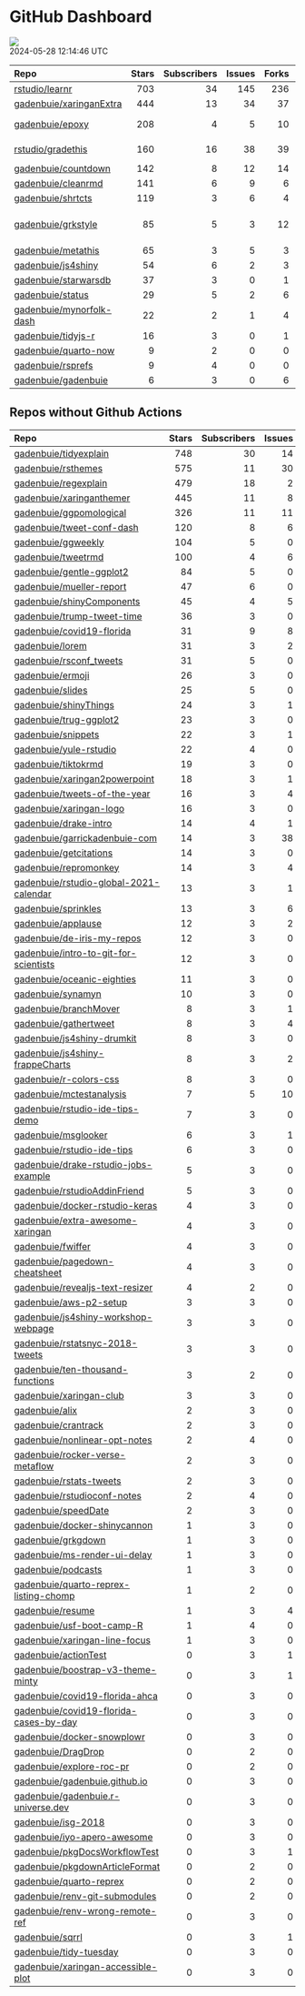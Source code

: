 GitHub Dashboard
================

![](https://github.com/gadenbuie/status/workflows/Render%20Status/badge.svg)  
2024-05-28 12:14:46 UTC

| Repo                                                                    | Stars | Subscribers | Issues | Forks | Status                                                                                                                                                                                                                                                                                                                                                                                                                                                                                                                                                          | Commit                                                                                                                                                                       |
|:------------------------------------------------------------------------|------:|------------:|-------:|------:|:----------------------------------------------------------------------------------------------------------------------------------------------------------------------------------------------------------------------------------------------------------------------------------------------------------------------------------------------------------------------------------------------------------------------------------------------------------------------------------------------------------------------------------------------------------------|:-----------------------------------------------------------------------------------------------------------------------------------------------------------------------------|
| [rstudio/learnr](https://github.com/rstudio/learnr)                     |   703 |          34 |    145 |   236 | [![](https://github.com/rstudio/learnr/workflows/R-CMD-check/badge.svg)](https://github.com/rstudio/learnr/actions/runs/8804631203) [![](https://github.com/rstudio/learnr/workflows/pkgdown/badge.svg)](https://github.com/rstudio/learnr/actions/runs/8804631206)                                                                                                                                                                                                                                                                                             | <a href="https://github.com/rstudio/learnr/commit/abe4b4eeabb72e60614b863db1eb8dda6bf7da3b" title="redocument with roxygen2 7.3.1 + add missing `@export` (#811)">abe4b4</a> |
| [gadenbuie/xaringanExtra](https://github.com/gadenbuie/xaringanExtra)   |   444 |          13 |     34 |    37 | [![](https://github.com/gadenbuie/xaringanExtra/workflows/R-CMD-check/badge.svg)](https://github.com/gadenbuie/xaringanExtra/actions/runs/9250259500)                                                                                                                                                                                                                                                                                                                                                                                                           | <a href="https://github.com/gadenbuie/xaringanExtra/commit/0a4271a6a934e1e2878535342a21283549e0ac22" title="chore: build docs">0a4271</a>                                    |
| [gadenbuie/epoxy](https://github.com/gadenbuie/epoxy)                   |   208 |           4 |      5 |    10 | [![](https://github.com/gadenbuie/epoxy/workflows/Package%20Maintenance/badge.svg)](https://github.com/gadenbuie/epoxy/actions/runs/8721960124) [![](https://github.com/gadenbuie/epoxy/workflows/R-CMD-check/badge.svg)](https://github.com/gadenbuie/epoxy/actions/runs/8721960024) [![](https://github.com/gadenbuie/epoxy/workflows/pkgdown/badge.svg)](https://github.com/gadenbuie/epoxy/actions/runs/8721960026) [![](https://github.com/gadenbuie/epoxy/workflows/test-coverage/badge.svg)](https://github.com/gadenbuie/epoxy/actions/runs/8721960023) | <a href="https://github.com/gadenbuie/epoxy/commit/924ee8e5eb396805a66bc1fb1ea06dc32947833e" title="chore: Use `rlang::is_interactive()` for all `@examplesIf`">924ee8</a>   |
| [rstudio/gradethis](https://github.com/rstudio/gradethis)               |   160 |          16 |     38 |    39 | [![](https://github.com/rstudio/gradethis/workflows/R-CMD-check/badge.svg)](https://github.com/rstudio/gradethis/actions/runs/5466996508) [![](https://github.com/rstudio/gradethis/workflows/Package%20Maintenance/badge.svg)](https://github.com/rstudio/gradethis/actions/runs/5466996593) [![](https://github.com/rstudio/gradethis/workflows/pkgdown/badge.svg)](https://github.com/rstudio/gradethis/actions/runs/5466996501)                                                                                                                             | <a href="https://github.com/rstudio/gradethis/commit/502af700437db1b648a35200ce7b940db0cc3d45" title="Update maintainership (#360)">502af7</a>                               |
| [gadenbuie/countdown](https://github.com/gadenbuie/countdown)           |   142 |           8 |     12 |    14 | [![](https://github.com/gadenbuie/countdown/workflows/R-CMD-check/badge.svg)](https://github.com/gadenbuie/countdown/actions/runs/7910439894)                                                                                                                                                                                                                                                                                                                                                                                                                   | <a href="https://github.com/gadenbuie/countdown/commit/c810f16c6fa57294844b595ffae4535136d18810" title="Merge pull request #55 from gadenbuie/make-sync">c810f1</a>          |
| [gadenbuie/cleanrmd](https://github.com/gadenbuie/cleanrmd)             |   141 |           6 |      9 |     6 | [![](https://github.com/gadenbuie/cleanrmd/workflows/Package%20Maintenance/badge.svg)](https://github.com/gadenbuie/cleanrmd/actions/runs/5029770754) [![](https://github.com/gadenbuie/cleanrmd/workflows/R-CMD-check/badge.svg)](https://github.com/gadenbuie/cleanrmd/actions/runs/5029770719)                                                                                                                                                                                                                                                               | <a href="https://github.com/gadenbuie/cleanrmd/commit/eb32fc687b6b367c420dbd32a2a087e52c5bca3b" title="Increment version number to 0.1.1.9000">eb32fc</a>                    |
| [gadenbuie/shrtcts](https://github.com/gadenbuie/shrtcts)               |   119 |           3 |      6 |     4 | [![](https://github.com/gadenbuie/shrtcts/workflows/R-CMD-check/badge.svg)](https://github.com/gadenbuie/shrtcts/actions/runs/9249157669)                                                                                                                                                                                                                                                                                                                                                                                                                       | <a href="https://github.com/gadenbuie/shrtcts/commit/41051cf25ee8bfd66da45315013ade9d894435bd" title="Use gadenbuie/status/actions/status-update-rcmdcheck">41051c</a>       |
| [gadenbuie/grkstyle](https://github.com/gadenbuie/grkstyle)             |    85 |           5 |      3 |    12 | [![](https://github.com/gadenbuie/grkstyle/workflows/R-CMD-check/badge.svg)](https://github.com/gadenbuie/grkstyle/actions/runs/6615076497)                                                                                                                                                                                                                                                                                                                                                                                                                     | \<a href=“<https://github.com/gadenbuie/grkstyle/commit/53051cba7772fd087e730848fb172271715b679c>” title=“chore: use_package(”rlang”)“\>53051c</a>                           |
| [gadenbuie/metathis](https://github.com/gadenbuie/metathis)             |    65 |           3 |      5 |     3 | [![](https://github.com/gadenbuie/metathis/workflows/R-CMD-check/badge.svg)](https://github.com/gadenbuie/metathis/actions/runs/9249155875) [![](https://github.com/gadenbuie/metathis/workflows/pkgdown/badge.svg)](https://github.com/gadenbuie/metathis/actions/runs/7529649928)                                                                                                                                                                                                                                                                             | <a href="https://github.com/gadenbuie/metathis/commit/5fcb4c6320d33e75e94c4f15c4d3d0314f824f17" title="ci: update secret name">5fcb4c</a>                                    |
| [gadenbuie/js4shiny](https://github.com/gadenbuie/js4shiny)             |    54 |           6 |      2 |     3 | [![](https://github.com/gadenbuie/js4shiny/workflows/R-CMD-check/badge.svg)](https://github.com/gadenbuie/js4shiny/actions/runs/9249124817) [![](https://github.com/gadenbuie/js4shiny/workflows/pkgdown/badge.svg)](https://github.com/gadenbuie/js4shiny/actions/runs/8406376667)                                                                                                                                                                                                                                                                             | <a href="https://github.com/gadenbuie/js4shiny/commit/8f30c1929b228e6e4b7bd092f169cbeb0083ae15" title="fix failing rmarkdown/knitr tests">8f30c1</a>                         |
| [gadenbuie/starwarsdb](https://github.com/gadenbuie/starwarsdb)         |    37 |           3 |      0 |     1 | [![](https://github.com/gadenbuie/starwarsdb/workflows/R-CMD-check/badge.svg)](https://github.com/gadenbuie/starwarsdb/actions/runs/9249125588)                                                                                                                                                                                                                                                                                                                                                                                                                 | <a href="https://github.com/gadenbuie/starwarsdb/commit/1421b5fa7ce7fd0e41ebcf94cc8698adc5fb2bbb" title="New pkgdown site and small readme updates">1421b5</a>               |
| [gadenbuie/status](https://github.com/gadenbuie/status)                 |    29 |           5 |      2 |     6 | [![](https://github.com/gadenbuie/status/workflows/Render%20Status/badge.svg)](https://github.com/gadenbuie/status/actions/runs/9269068948)                                                                                                                                                                                                                                                                                                                                                                                                                     | <a href="https://github.com/gadenbuie/status/commit/d918f0bb4cff964e18c7c2365bd6683300922af2" title="[status] 2024-05-27 12:15:20 UTC">d918f0</a>                            |
| [gadenbuie/mynorfolk-dash](https://github.com/gadenbuie/mynorfolk-dash) |    22 |           2 |      1 |     4 | [![](https://github.com/gadenbuie/mynorfolk-dash/workflows/build-dash/badge.svg)](https://github.com/gadenbuie/mynorfolk-dash/actions/runs/9260346926)                                                                                                                                                                                                                                                                                                                                                                                                          | <a href="https://github.com/gadenbuie/mynorfolk-dash/commit/7f4a5e5513fe55021cce7a4dd13062f6a96bdb2f" title="[auto] Build Dashboard 2024-05-27 10:20">7f4a5e</a>             |
| [gadenbuie/tidyjs-r](https://github.com/gadenbuie/tidyjs-r)             |    16 |           3 |      0 |     1 | [![](https://github.com/gadenbuie/tidyjs-r/workflows/.github/workflows/update-tidyjs.yaml/badge.svg)](https://github.com/gadenbuie/tidyjs-r/actions/runs/9247628635)                                                                                                                                                                                                                                                                                                                                                                                            | <a href="https://github.com/gadenbuie/tidyjs-r/commit/406768f0214a03ec9f3971961d39147f22e31270" title="v2.5.2">406768</a>                                                    |
| [gadenbuie/quarto-now](https://github.com/gadenbuie/quarto-now)         |     9 |           2 |      0 |     0 | [![](https://github.com/gadenbuie/quarto-now/workflows/Render%20docs/badge.svg)](https://github.com/gadenbuie/quarto-now/actions/runs/8481539705)                                                                                                                                                                                                                                                                                                                                                                                                               | <a href="https://github.com/gadenbuie/quarto-now/commit/5540f819a359cb01af15dfda70f4a849c5c4bea9" title="lua doesn't support full regex">5540f8</a>                          |
| [gadenbuie/rsprefs](https://github.com/gadenbuie/rsprefs)               |     9 |           4 |      0 |     0 | [![](https://github.com/gadenbuie/rsprefs/workflows/R-CMD-check/badge.svg)](https://github.com/gadenbuie/rsprefs/actions/runs/5425355763) [![](https://github.com/gadenbuie/rsprefs/workflows/pkgdown/badge.svg)](https://github.com/gadenbuie/rsprefs/actions/runs/5425355760)                                                                                                                                                                                                                                                                                 | <a href="https://github.com/gadenbuie/rsprefs/commit/41f863f16cb66803adeaca11a60baaa9bcc4bc17" title="tweak rspref print method">41f863</a>                                  |
| [gadenbuie/gadenbuie](https://github.com/gadenbuie/gadenbuie)           |     6 |           3 |      0 |     6 | [![](https://github.com/gadenbuie/gadenbuie/workflows/Metrics/badge.svg)](https://github.com/gadenbuie/gadenbuie/actions/runs/9268281256)                                                                                                                                                                                                                                                                                                                                                                                                                       | <a href="https://github.com/gadenbuie/gadenbuie/commit/bf61ad91e3731c35dff66b3bc5bcec78222cfd4f" title="Update github-metrics.svg - [Skip GitHub Action]">bf61ad</a>         |

## Repos without Github Actions

| Repo                                                                                                | Stars | Subscribers | Issues | Forks |
|:----------------------------------------------------------------------------------------------------|------:|------------:|-------:|------:|
| [gadenbuie/tidyexplain](https://github.com/gadenbuie/tidyexplain)                                   |   748 |          30 |     14 |   179 |
| [gadenbuie/rsthemes](https://github.com/gadenbuie/rsthemes)                                         |   575 |          11 |     30 |    43 |
| [gadenbuie/regexplain](https://github.com/gadenbuie/regexplain)                                     |   479 |          18 |      2 |    27 |
| [gadenbuie/xaringanthemer](https://github.com/gadenbuie/xaringanthemer)                             |   445 |          11 |      8 |    28 |
| [gadenbuie/ggpomological](https://github.com/gadenbuie/ggpomological)                               |   326 |          11 |     11 |    21 |
| [gadenbuie/tweet-conf-dash](https://github.com/gadenbuie/tweet-conf-dash)                           |   120 |           8 |      6 |    75 |
| [gadenbuie/ggweekly](https://github.com/gadenbuie/ggweekly)                                         |   104 |           5 |      0 |    10 |
| [gadenbuie/tweetrmd](https://github.com/gadenbuie/tweetrmd)                                         |   100 |           4 |      6 |    13 |
| [gadenbuie/gentle-ggplot2](https://github.com/gadenbuie/gentle-ggplot2)                             |    84 |           5 |      0 |    22 |
| [gadenbuie/mueller-report](https://github.com/gadenbuie/mueller-report)                             |    47 |           6 |      0 |    26 |
| [gadenbuie/shinyComponents](https://github.com/gadenbuie/shinyComponents)                           |    45 |           4 |      5 |     4 |
| [gadenbuie/trump-tweet-time](https://github.com/gadenbuie/trump-tweet-time)                         |    36 |           3 |      0 |     0 |
| [gadenbuie/covid19-florida](https://github.com/gadenbuie/covid19-florida)                           |    31 |           9 |      8 |     8 |
| [gadenbuie/lorem](https://github.com/gadenbuie/lorem)                                               |    31 |           3 |      2 |     2 |
| [gadenbuie/rsconf_tweets](https://github.com/gadenbuie/rsconf_tweets)                               |    31 |           5 |      0 |    14 |
| [gadenbuie/ermoji](https://github.com/gadenbuie/ermoji)                                             |    26 |           3 |      0 |     0 |
| [gadenbuie/slides](https://github.com/gadenbuie/slides)                                             |    25 |           5 |      0 |    14 |
| [gadenbuie/shinyThings](https://github.com/gadenbuie/shinyThings)                                   |    24 |           3 |      1 |     3 |
| [gadenbuie/trug-ggplot2](https://github.com/gadenbuie/trug-ggplot2)                                 |    23 |           3 |      0 |     9 |
| [gadenbuie/snippets](https://github.com/gadenbuie/snippets)                                         |    22 |           3 |      1 |     6 |
| [gadenbuie/yule-rstudio](https://github.com/gadenbuie/yule-rstudio)                                 |    22 |           4 |      0 |     9 |
| [gadenbuie/tiktokrmd](https://github.com/gadenbuie/tiktokrmd)                                       |    19 |           3 |      0 |     0 |
| [gadenbuie/xaringan2powerpoint](https://github.com/gadenbuie/xaringan2powerpoint)                   |    18 |           3 |      1 |     1 |
| [gadenbuie/tweets-of-the-year](https://github.com/gadenbuie/tweets-of-the-year)                     |    16 |           3 |      4 |     2 |
| [gadenbuie/xaringan-logo](https://github.com/gadenbuie/xaringan-logo)                               |    16 |           3 |      0 |    18 |
| [gadenbuie/drake-intro](https://github.com/gadenbuie/drake-intro)                                   |    14 |           4 |      1 |     5 |
| [gadenbuie/garrickadenbuie-com](https://github.com/gadenbuie/garrickadenbuie-com)                   |    14 |           3 |     38 |     4 |
| [gadenbuie/getcitations](https://github.com/gadenbuie/getcitations)                                 |    14 |           3 |      0 |     4 |
| [gadenbuie/repromonkey](https://github.com/gadenbuie/repromonkey)                                   |    14 |           3 |      4 |     0 |
| [gadenbuie/rstudio-global-2021-calendar](https://github.com/gadenbuie/rstudio-global-2021-calendar) |    13 |           3 |      1 |     4 |
| [gadenbuie/sprinkles](https://github.com/gadenbuie/sprinkles)                                       |    13 |           3 |      6 |     1 |
| [gadenbuie/applause](https://github.com/gadenbuie/applause)                                         |    12 |           3 |      2 |     1 |
| [gadenbuie/de-iris-my-repos](https://github.com/gadenbuie/de-iris-my-repos)                         |    12 |           3 |      0 |     0 |
| [gadenbuie/intro-to-git-for-scientists](https://github.com/gadenbuie/intro-to-git-for-scientists)   |    12 |           3 |      0 |     2 |
| [gadenbuie/oceanic-eighties](https://github.com/gadenbuie/oceanic-eighties)                         |    11 |           3 |      0 |     5 |
| [gadenbuie/synamyn](https://github.com/gadenbuie/synamyn)                                           |    10 |           3 |      0 |     0 |
| [gadenbuie/branchMover](https://github.com/gadenbuie/branchMover)                                   |     8 |           3 |      1 |     2 |
| [gadenbuie/gathertweet](https://github.com/gadenbuie/gathertweet)                                   |     8 |           3 |      4 |     2 |
| [gadenbuie/js4shiny-drumkit](https://github.com/gadenbuie/js4shiny-drumkit)                         |     8 |           3 |      0 |     1 |
| [gadenbuie/js4shiny-frappeCharts](https://github.com/gadenbuie/js4shiny-frappeCharts)               |     8 |           3 |      2 |     3 |
| [gadenbuie/r-colors-css](https://github.com/gadenbuie/r-colors-css)                                 |     8 |           3 |      0 |     1 |
| [gadenbuie/mctestanalysis](https://github.com/gadenbuie/mctestanalysis)                             |     7 |           5 |     10 |     2 |
| [gadenbuie/rstudio-ide-tips-demo](https://github.com/gadenbuie/rstudio-ide-tips-demo)               |     7 |           3 |      0 |     2 |
| [gadenbuie/msglooker](https://github.com/gadenbuie/msglooker)                                       |     6 |           3 |      1 |     0 |
| [gadenbuie/rstudio-ide-tips](https://github.com/gadenbuie/rstudio-ide-tips)                         |     6 |           3 |      0 |     1 |
| [gadenbuie/drake-rstudio-jobs-example](https://github.com/gadenbuie/drake-rstudio-jobs-example)     |     5 |           3 |      0 |     0 |
| [gadenbuie/rstudioAddinFriend](https://github.com/gadenbuie/rstudioAddinFriend)                     |     5 |           3 |      0 |     0 |
| [gadenbuie/docker-rstudio-keras](https://github.com/gadenbuie/docker-rstudio-keras)                 |     4 |           3 |      0 |     1 |
| [gadenbuie/extra-awesome-xaringan](https://github.com/gadenbuie/extra-awesome-xaringan)             |     4 |           3 |      0 |     3 |
| [gadenbuie/fwiffer](https://github.com/gadenbuie/fwiffer)                                           |     4 |           3 |      0 |     1 |
| [gadenbuie/pagedown-cheatsheet](https://github.com/gadenbuie/pagedown-cheatsheet)                   |     4 |           3 |      0 |     0 |
| [gadenbuie/revealjs-text-resizer](https://github.com/gadenbuie/revealjs-text-resizer)               |     4 |           2 |      0 |     0 |
| [gadenbuie/aws-p2-setup](https://github.com/gadenbuie/aws-p2-setup)                                 |     3 |           3 |      0 |     0 |
| [gadenbuie/js4shiny-workshop-webpage](https://github.com/gadenbuie/js4shiny-workshop-webpage)       |     3 |           3 |      0 |     5 |
| [gadenbuie/rstatsnyc-2018-tweets](https://github.com/gadenbuie/rstatsnyc-2018-tweets)               |     3 |           3 |      0 |     0 |
| [gadenbuie/ten-thousand-functions](https://github.com/gadenbuie/ten-thousand-functions)             |     3 |           2 |      0 |     0 |
| [gadenbuie/xaringan-club](https://github.com/gadenbuie/xaringan-club)                               |     3 |           3 |      0 |     0 |
| [gadenbuie/alix](https://github.com/gadenbuie/alix)                                                 |     2 |           3 |      0 |     0 |
| [gadenbuie/crantrack](https://github.com/gadenbuie/crantrack)                                       |     2 |           3 |      0 |     2 |
| [gadenbuie/nonlinear-opt-notes](https://github.com/gadenbuie/nonlinear-opt-notes)                   |     2 |           4 |      0 |     3 |
| [gadenbuie/rocker-verse-metaflow](https://github.com/gadenbuie/rocker-verse-metaflow)               |     2 |           3 |      0 |     0 |
| [gadenbuie/rstats-tweets](https://github.com/gadenbuie/rstats-tweets)                               |     2 |           3 |      0 |     0 |
| [gadenbuie/rstudioconf-notes](https://github.com/gadenbuie/rstudioconf-notes)                       |     2 |           4 |      0 |     0 |
| [gadenbuie/speedDate](https://github.com/gadenbuie/speedDate)                                       |     2 |           3 |      0 |     1 |
| [gadenbuie/docker-shinycannon](https://github.com/gadenbuie/docker-shinycannon)                     |     1 |           3 |      0 |     0 |
| [gadenbuie/grkgdown](https://github.com/gadenbuie/grkgdown)                                         |     1 |           3 |      0 |     0 |
| [gadenbuie/ms-render-ui-delay](https://github.com/gadenbuie/ms-render-ui-delay)                     |     1 |           3 |      0 |     0 |
| [gadenbuie/podcasts](https://github.com/gadenbuie/podcasts)                                         |     1 |           3 |      0 |     0 |
| [gadenbuie/quarto-reprex-listing-chomp](https://github.com/gadenbuie/quarto-reprex-listing-chomp)   |     1 |           2 |      0 |     0 |
| [gadenbuie/resume](https://github.com/gadenbuie/resume)                                             |     1 |           3 |      4 |     1 |
| [gadenbuie/usf-boot-camp-R](https://github.com/gadenbuie/usf-boot-camp-R)                           |     1 |           4 |      0 |     3 |
| [gadenbuie/xaringan-line-focus](https://github.com/gadenbuie/xaringan-line-focus)                   |     1 |           3 |      0 |     0 |
| [gadenbuie/actionTest](https://github.com/gadenbuie/actionTest)                                     |     0 |           3 |      1 |     0 |
| [gadenbuie/boostrap-v3-theme-minty](https://github.com/gadenbuie/boostrap-v3-theme-minty)           |     0 |           3 |      1 |     1 |
| [gadenbuie/covid19-florida-ahca](https://github.com/gadenbuie/covid19-florida-ahca)                 |     0 |           3 |      0 |     0 |
| [gadenbuie/covid19-florida-cases-by-day](https://github.com/gadenbuie/covid19-florida-cases-by-day) |     0 |           3 |      0 |     0 |
| [gadenbuie/docker-snowplowr](https://github.com/gadenbuie/docker-snowplowr)                         |     0 |           3 |      0 |     0 |
| [gadenbuie/DragDrop](https://github.com/gadenbuie/DragDrop)                                         |     0 |           2 |      0 |     0 |
| [gadenbuie/explore-roc-pr](https://github.com/gadenbuie/explore-roc-pr)                             |     0 |           2 |      0 |     0 |
| [gadenbuie/gadenbuie.github.io](https://github.com/gadenbuie/gadenbuie.github.io)                   |     0 |           3 |      0 |     1 |
| [gadenbuie/gadenbuie.r-universe.dev](https://github.com/gadenbuie/gadenbuie.r-universe.dev)         |     0 |           3 |      0 |     0 |
| [gadenbuie/isg-2018](https://github.com/gadenbuie/isg-2018)                                         |     0 |           3 |      0 |     0 |
| [gadenbuie/iyo-apero-awesome](https://github.com/gadenbuie/iyo-apero-awesome)                       |     0 |           3 |      0 |     0 |
| [gadenbuie/pkgDocsWorkflowTest](https://github.com/gadenbuie/pkgDocsWorkflowTest)                   |     0 |           3 |      1 |     0 |
| [gadenbuie/pkgdownArticleFormat](https://github.com/gadenbuie/pkgdownArticleFormat)                 |     0 |           2 |      0 |     0 |
| [gadenbuie/quarto-reprex](https://github.com/gadenbuie/quarto-reprex)                               |     0 |           2 |      0 |     0 |
| [gadenbuie/renv-git-submodules](https://github.com/gadenbuie/renv-git-submodules)                   |     0 |           2 |      0 |     0 |
| [gadenbuie/renv-wrong-remote-ref](https://github.com/gadenbuie/renv-wrong-remote-ref)               |     0 |           3 |      0 |     0 |
| [gadenbuie/sqrrl](https://github.com/gadenbuie/sqrrl)                                               |     0 |           3 |      1 |     1 |
| [gadenbuie/tidy-tuesday](https://github.com/gadenbuie/tidy-tuesday)                                 |     0 |           3 |      0 |     0 |
| [gadenbuie/xaringan-accessible-plot](https://github.com/gadenbuie/xaringan-accessible-plot)         |     0 |           3 |      0 |     0 |
